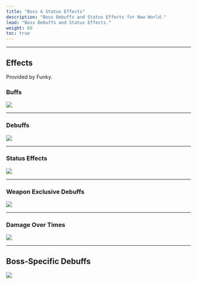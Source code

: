 ```yaml
---
title: "Boss & Status Effects"
description: "Boss Debuffs and Status Effects for New World."
lead: "Boss Debuffs and Status Effects."
weight: 60
toc: true
---
```


---

## Effects 

Provided by Funky.

### Buffs

<img src="https://i.imgur.com/UFRbRJ9.png">

---

### Debuffs

<img src="https://i.imgur.com/b2lfpEO.png">

---

### Status Effects

<img src="https://i.imgur.com/qEuEyZk.png">

---

### Weapon Exclusive Debuffs

<img src="https://i.imgur.com/ooxR8zO.png">


---

### Damage Over Times

<img src="https://i.imgur.com/tDkddtC.png">

---

## Boss-Specific Debuffs

<img src="https://i.imgur.com/pLNbACX.png">